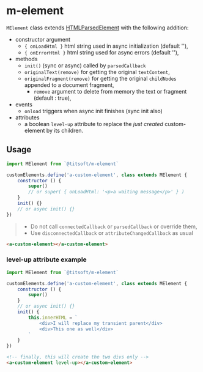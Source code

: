 # m-element

`MElement` class extends [HTMLParsedElement](https://github.com/WebReflection/html-parsed-element) with the following addition:
- constructor argument
  - `{ onLoadHtml }` html string used in async initialization (default ''),
  - `{ onErrorHtml }` html string used for async errors (default ''),
- methods
  - `init()` (sync or async) called by `parsedCallback`
  - `originalText(remove)` for getting the original `textContent`,
  - `originalFragment(remove)` for getting the original `childNodes` appended to a document fragment,
    - `remove` argument to delete from memory the text or fragment (default : true),
- events
  - `onload` triggers when async init finishes (sync init also)
- attributes
  - a boolean `level-up` attribute to replace the *just created* custom-element by its children.


## Usage

``` javascript
import MElement from `@titsoft/m-element`

customElements.define('a-custom-element', class extends MElement {
    constructor () {
        super() 
        // or super( { onLoadHtml: '<p>a waiting message</p>' } )
    }
    init() {}
    // or async init() {}
})

```
> - Do not call `connectedCallback` or `parsedCallback` or override them,
> - Use `disconnectedCallback` or `attributeChangedCallback` as usual
``` html
<a-custom-element></a-custom-element>
```

### level-up attribute example
``` javascript
import MElement from `@titsoft/m-element`

customElements.define('a-custom-element', class extends MElement {
    constructor () {
        super()
    }
    // or async init() {}
    init() {
        this.innerHTML = `
            <div>I will replace my transient parent</div>
            <div>This one as well</div>
        `
    }
})
```
```html
<!-- finally, this will create the two divs only -->
<a-custom-element level-up></a-custom-element>
```
